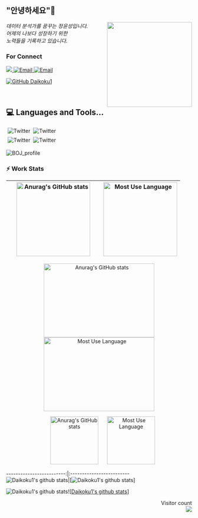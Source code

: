 <h2> "안녕하세요"👋 </h2>
<img align='right' src="https://user-images.githubusercontent.com/50973778/144942576-b2f10b31-e628-43e4-b7da-3cc2144a5b73.gif" width="230">
<p><em> 데이터 분석가를 꿈꾸는 정윤성입니다.</br> 어제의 나보다 성장하기 위한 </br> 노력들을 기록하고 있습니다.</em></p>

### For Connect
<a href="https://blog.naver.com/jjys9047" target="_blank"><img src="https://img.shields.io/badge/-BLOG-brightgreen?style=flat-square&logo=Bloglovin&logoColor=white">
<a href="https://mail.google.com/mail/?view=cm&amp;fs=1&amp;to=jys9047@gmail.com" target="_blank"><img src="https://img.shields.io/badge/-Gmail-c14438?style=flat-square&logo=Gmail&logoColor=white" alt="Email">
<a href="mailto:jjys9047@naver.com" target="_blank"><img src="https://img.shields.io/badge/-Naver-brightgreen?style=flat-square&logo=Naver&logoColor=white" alt="Email">

[![GitHub Daikoku1](https://img.shields.io/github/followers/Daikoku1?label=follow&style=social)](https://github.com/Daikoku1)

</br>

## 💻 Languages and Tools...
<img src="https://www.vectorlogo.zone/logos/python/python-ar21.svg" alt="Twitter" style="vertical-align:top; margin:4px"><img src="https://www.vectorlogo.zone/logos/mysql/mysql-ar21.svg" alt="Twitter" style="vertical-align:top; margin:4px">   
<img src="https://www.vectorlogo.zone/logos/github/github-ar21.svg" alt="Twitter" style="vertical-align:top; margin:4px"><img src="https://www.vectorlogo.zone/logos/visualstudio_code/visualstudio_code-ar21.svg" alt="Twitter" style="vertical-align:top; margin:4px">

<img align="center" src="http://mazassumnida.wtf/api/v2/generate_badge?boj=jys9047" alt="BOJ_profile"/>

### ⚡ Work Stats
<img src="https://github-readme-stats.vercel.app/api?username=Daikoku1&show_icons=true&theme=midnight-purple" alt="Anurag's GitHub stats" height="200" hspace="20"/>|<img src="https://github-readme-stats.vercel.app/api/top-langs/?username=Daikoku1&layout=compact&theme=midnight-purple" alt="Most Use Language" height="200"/>
|---|---|

<p align = 'center'>
  <img src="https://github-readme-stats.vercel.app/api?username=Daikoku1&show_icons=true&theme=midnight-purple" alt="Anurag's GitHub stats" width = '300' height="200" hspace="20"/>
  <img src="https://github-readme-stats.vercel.app/api/top-langs/?username=Daikoku1&layout=compact&theme=midnight-purple" alt="Most Use Language" width = '300' height="200"/>
</p>

<p align = 'center'>
  <img src="https://github-readme-stats.vercel.app/api?username=Daikoku1&show_icons=true&theme=midnight-purple" alt="Anurag's GitHub stats" height="130" hspace="20"/>
  <img src="https://github-readme-stats.vercel.app/api/top-langs/?username=Daikoku1&layout=compact&theme=midnight-purple" alt="Most Use Language" height="130"/>
</p>

-------------------------:|:-------------------------
![Daikoku1's github stats](https://github-readme-stats.vercel.app/api?username=Daikoku1&show_icons=true)|[![Daikoku1's github stats](https://github-readme-stats.vercel.app/api/top-langs/?username=Daikoku1&show_icons=true&hide_border=true&title_color=004386&icon_color=004386&layout=compact)]

![Daikoku1's github stats](https://github-readme-stats.vercel.app/api?username=Daikoku1&show_icons=true)![[Daikoku1's github stats](https://github-readme-stats.vercel.app/api/top-langs/?username=Daikoku1&show_icons=true&hide_border=true&title_color=004386&icon_color=004386&layout=compact)]


<p align="right"> 
  Visitor count<br>
  <img src="https://profile-counter.glitch.me/Daikoku1/count.svg" />
</p>
